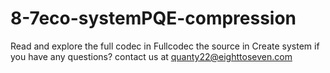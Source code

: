 # 8-7eco-systemPQE-compression
Read and explore the full codec in Fullcodec the source in Create system
if you have any questions? 
contact us at 
quanty22@eighttoseven.com
